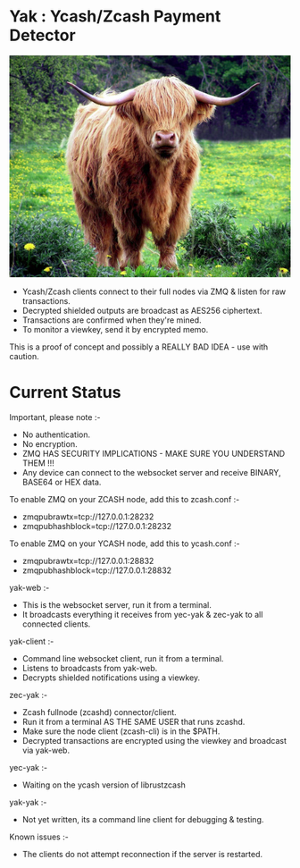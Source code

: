 # Yak : Ycash/Zcash Payment Detector

![Go on, call me Fluffy one more time!](https://github.com/ChileBob/Yak/blob/main/images/yak-600x473.png?raw=true)

- Ycash/Zcash clients connect to their full nodes via ZMQ & listen for raw transactions.
- Decrypted shielded outputs are broadcast as AES256 ciphertext.
- Transactions are confirmed when they're mined.
- To monitor a viewkey, send it by encrypted memo.

This is a proof of concept and possibly a REALLY BAD IDEA - use with caution.

# Current Status

Important, please note :- 
- No authentication.
- No encryption.
- ZMQ HAS SECURITY IMPLICATIONS - MAKE SURE YOU UNDERSTAND THEM !!!
- Any device can connect to the websocket server and receive BINARY, BASE64 or HEX data.

To enable ZMQ on your ZCASH node, add this to zcash.conf :-  
- zmqpubrawtx=tcp://127.0.0.1:28232
- zmqpubhashblock=tcp://127.0.0.1:28232

To enable ZMQ on your YCASH node, add this to ycash.conf :-  
- zmqpubrawtx=tcp://127.0.0.1:28832
- zmqpubhashblock=tcp://127.0.0.1:28832

yak-web :-
- This is the websocket server, run it from a terminal.
- It broadcasts everything it receives from yec-yak & zec-yak to all connected clients.

yak-client :-
- Command line websocket client, run it from a terminal.
- Listens to broadcasts from yak-web.
- Decrypts shielded notifications using a viewkey.

zec-yak :-
- Zcash fullnode (zcashd) connector/client.
- Run it from a terminal AS THE SAME USER that runs zcashd.
- Make sure the node client (zcash-cli) is in the $PATH.
- Decrypted transactions are encrypted using the viewkey and broadcast via yak-web.

yec-yak :-
- Waiting on the ycash version of librustzcash

yak-yak :-
- Not yet written, its a command line client for debugging & testing.

Known issues :-
- The clients do not attempt reconnection if the server is restarted.
